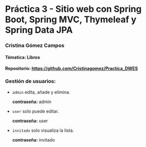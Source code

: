 # Práctica 3 - Sitio web con Spring Boot, Spring MVC, Thymeleaf y Spring Data JPA
### Cristina Gómez Campos

#### Tématica: Libros
#### Repositorio: https://github.com/Cristinagomez/Practica_DWES
### **Gestión de usuarios:**

- `admin` edita, añade y elimina.

    **contraseña:** admin
- `user` solo puede editar.

    **contraseña:** user
- `invitado` solo visualiza la lista.

    **contraseña:** invitado
